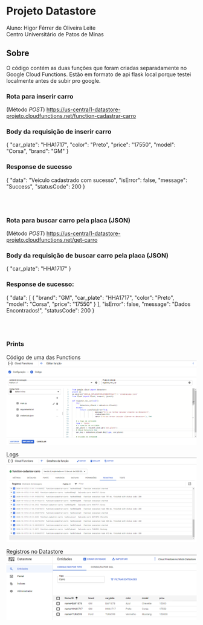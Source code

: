 # Projeto Datastore
Aluno: Higor Férrer de Oliveira Leite<br>
Centro Universitário de Patos de Minas


## Sobre
O código contém as duas funções que foram criadas separadamente no Google Cloud Functions. Estão em formato de api flask local porque testei localmente antes de subir pro google.
### Rota para inserir carro
(Método *POST*) https://us-central1-datastore-projeto.cloudfunctions.net/function-cadastrar-carro

### Body da requisição de inserir carro
{
	"car_plate": "HHA1717",
	"color": "Preto",
	"price": "17550",
	"model": "Corsa",
	"brand": "GM"
}

### Response de sucesso
{
    "data": "Veículo cadastrado com sucesso",
    "isError": false,
    "message": "Success",
    "statusCode": 200
}

<br><br>
### Rota para buscar carro pela placa (JSON)
(Método *POST*) https://us-central1-datastore-projeto.cloudfunctions.net/get-carro

### Body da requisição de buscar carro pela placa (JSON)
{
	"car_plate": "HHA1717"
}

### Response de sucesso:
{
    "data": [
        {
            "brand": "GM",
            "car_plate": "HHA1717",
            "color": "Preto",
            "model": "Corsa",
            "price": "17550"
        }
    ],
    "isError": false,
    "message": "Dados Encontrados!",
    "statusCode": 200
}

<br><br>
### Prints
Código de uma das Functions
![](function-code.png)

Logs
![](function-logs.png)

Registros no Datastore
![](datastore-registers.png)
